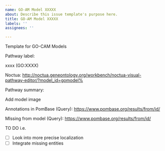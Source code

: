 ```yaml
---
name: GO-AM Model XXXXX
about: Describe this issue template's purpose here.
title: GO-AM Model XXXXX
labels: ''
assignees: ''

---
```


Template for GO-CAM Models

Pathway label:

xxxx (GO:XXXX)

Noctua:
http://noctua.geneontology.org/workbench/noctua-visual-pathway-editor/?model_id=gomodel%

Pathway summary:

Add model image

Annotations in PomBase (Query):
https://www.pombase.org/results/from/id/

MIssing from model (Query):
https://www.pombase.org/results/from/id/

TO DO
i.e.
- [ ] Look into more precise localization
- [ ] Integrate missing entities
